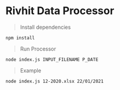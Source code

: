 # Rivhit Data Processor

> Install dependencies

`npm install`


> Run Processor

`node index.js INPUT_FILENAME P_DATE`


> Example

`node index.js 12-2020.xlsx 22/01/2021`
